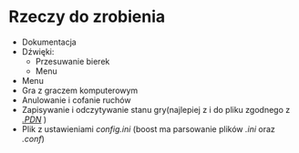 ﻿# Rzeczy do zrobienia
* Dokumentacja
* Dźwięki:
  * Przesuwanie bierek
  * Menu
* Menu
* Gra z graczem komputerowym
* Anulowanie i cofanie ruchów
* Zapisywanie i odczytywanie stanu gry(najlepiej z i do pliku zgodnego z _[.PDN](https://en.wikipedia.org/wiki/Portable_Draughts_Notation "Portable Draughts Notation")_ )
* Plik z ustawieniami _config.ini_ (boost ma parsowanie plików _.ini_ oraz _.conf_)
